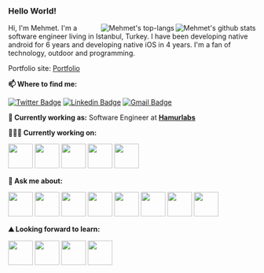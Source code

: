
### Hello World!  
<div>
<a href="https://github-readme-stats.vercel.app/api?username=ozzmhmt&show_icons=true&line_height=30&theme=cobalt">
    <img align="right" src="https://github-readme-stats.vercel.app/api?username=ozzmhmt&show_icons=true&line_height=30&theme=cobalt" alt="Mehmet's github stats" />
</a>
<a href="https://github-readme-stats.vercel.app/api/top-langs/?username=ozzmhmt&line_height=30&theme=cobalt">
    <img align="right" src="https://github-readme-stats.vercel.app/api/top-langs/?username=ozzmhmt&line_height=30&theme=cobalt" alt="Mehmet's top-langs" />
</a>
</div>





Hi, I'm Mehmet. I'm a software engineer living in Istanbul, Turkey.  I have been developing native android for 6 years and developing native iOS in 4 years. I'm a fan of technology, outdoor and programming. 

Portfolio site: [Portfolio](https://ozzmhmt.github.io/)


**📫 Where to find me:** 

[![Twitter Badge](https://img.shields.io/badge/-@ozzmhmt-1ca0f1?style=flat-square&labelColor=1ca0f1&logo=twitter&logoColor=white&link=https://twitter.com/ozzmhmt)](https://twitter.com/ozzmhmt) [![Linkedin Badge](https://img.shields.io/badge/-ozzmehmet-blue?style=flat-square&logo=Linkedin&logoColor=white&link=https://www.linkedin.com/in/ozzmehmet/)](https://www.linkedin.com/in/ozzmehmet/) 
[![Gmail Badge](https://img.shields.io/badge/-ozzmehmet92@gmail.com-c14438?style=flat-square&logo=Gmail&logoColor=white&link=mailto:isen.ozzmehmet92@gmail.com)](mailto:ozzmehmet92@gmail.com)


**💼 Currently working as:** Software Engineer at <a href="http://www.hamurlabs.com/" target="_blank"><b>Hamurlabs</b></a>

**👨🏻‍💻 Currently working on:** 

<code><a href="https://www.apple.com/swift/" target="_blank"><img height="50" src="https://www.vectorlogo.zone/logos/swift/swift-ar21.svg"></a></code>
<code><a href="https://www.apple.com/" target="_blank"><img height="50" src="https://www.vectorlogo.zone/logos/apple_xcode/apple_xcode-ar21.svg"></a></code>
<code><a href="https://www.android.com/" target="_blank"><img height="50" src="https://www.vectorlogo.zone/logos/android/android-ar21.svg"></a></code>
<code><a href="https://firebase.google.com/" target="_blank"><img height="50" src="https://www.vectorlogo.zone/logos/firebase/firebase-ar21.svg"></a></code>
<code><a href="https://www.java.com/" target="_blank"><img height="50" src="https://www.vectorlogo.zone/logos/java/java-ar21.svg"></a></code>

**💬 Ask me about:** 


<code><a href="https://www.apple.com/swift/" target="_blank"><img height="50" src="https://www.vectorlogo.zone/logos/swift/swift-ar21.svg"></a></code>
<code><a href="https://www.apple.com/" target="_blank"><img height="50" src="https://www.vectorlogo.zone/logos/apple_xcode/apple_xcode-ar21.svg"></a></code>
<code><a href="https://www.android.com/" target="_blank"><img height="50" src="https://www.vectorlogo.zone/logos/android/android-ar21.svg"></a></code>
<code><a href="https://firebase.google.com/" target="_blank"><img height="50" src="https://www.vectorlogo.zone/logos/firebase/firebase-ar21.svg"></a></code>
<code><a href="https://www.java.com/" target="_blank"><img height="50" src="https://www.vectorlogo.zone/logos/java/java-ar21.svg"></a></code>
<code><a href="https://www.linux.org/" target="_blank"><img height="50" src="https://www.vectorlogo.zone/logos/linux/linux-ar21.svg"></a></code>
<code><a href="https://www.python.org/" target="_blank"><img height="50" src="https://www.vectorlogo.zone/logos/python/python-ar21.svg"></a></code>
<code><a href="https://git-scm.com//" target="_blank"><img height="50" src="https://www.vectorlogo.zone/logos/git-scm/git-scm-ar21.svg"></a></code>



**⛰ Looking forward to learn:** 

<code><a href="https://flutter.dev/" target="_blank"><img height="50" src="https://www.vectorlogo.zone/logos/flutterio/flutterio-ar21.svg"></a></code>
<code><a href="https://nodejs.org/" target="_blank"><img height="50" src="https://www.vectorlogo.zone/logos/nodejs/nodejs-ar21.svg"></a></code>
<code><a href="https://www.mongodb.com/" target="_blank"><img height="50" src="https://www.vectorlogo.zone/logos/mongodb/mongodb-ar21.svg"></a></code>
<code><a href="https://www.json.org/" target="_blank"><img height="50" src="https://www.vectorlogo.zone/logos/json/json-ar21.svg"></a></code>


<!--
**ozzmhmt/ozzmhmt** is a ✨ _special_ ✨ repository because its `README.md` (this file) appears on your GitHub profile.

Here are some ideas to get you started:

- 🔭 I’m currently working on ...
- 🌱 I’m currently learning ...
- 👯 I’m looking to collaborate on ...
- 🤔 I’m looking for help with ...
- 💬 Ask me about ...
- 📫 How to reach me: ...
- 😄 Pronouns: ...
- ⚡ Fun fact: ...
-->
